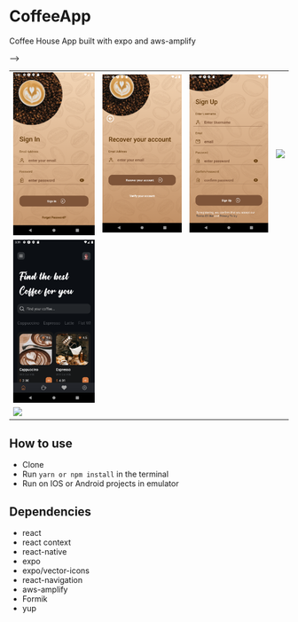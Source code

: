 # CoffeeApp

Coffee House App built with expo and aws-amplify

<table>
  <tr>
    <td><img src="./assets/screenshots/signIn.png" width="200"></td>
    <td><img src="./assets/screenshots/forgetpassword.png" width="200"></td>
 <td><img src="./assets/screenshots/signup.png" width="200"></td>
    <td><img src="./screenshots/forgotPassword.png" width="200"></td> -->
  <tr>
  <tr>
    <td><img src="./assets/screenshots/home.png" width="200"></td>
   <!--  <td><img src="./screenshots/turnOnNotifications.png" width="200"></td>
    <td><img src="./screenshots/exploreTab.png" width="200"></td>
    <td><img src="./screenshots/noSavedHomes.png" width="200"></td> -->
  <tr>
  <tr>
    <td><img src="./screenshots/createAList.png" width="200"></td>
  <tr>
</table>

## How to use

- Clone
- Run `yarn or npm install` in the terminal
- Run on IOS or Android projects in emulator

## Dependencies

- react
- react context
- react-native
- expo
- expo/vector-icons
- react-navigation
- aws-amplify
- Formik
- yup
